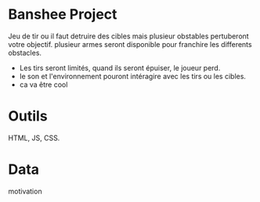 # Banshee Project

Jeu de tir ou il faut detruire des cibles mais plusieur obstables pertuberont votre objectif.
plusieur armes seront disponible pour franchire les differents obstacles.

* Les tirs seront limités, quand ils seront épuiser, le joueur perd.
* le son et l'environnement pouront intéragire avec les tirs ou les cibles.   
* ca va être cool


# Outils 

HTML, JS, CSS.

# Data

motivation 
